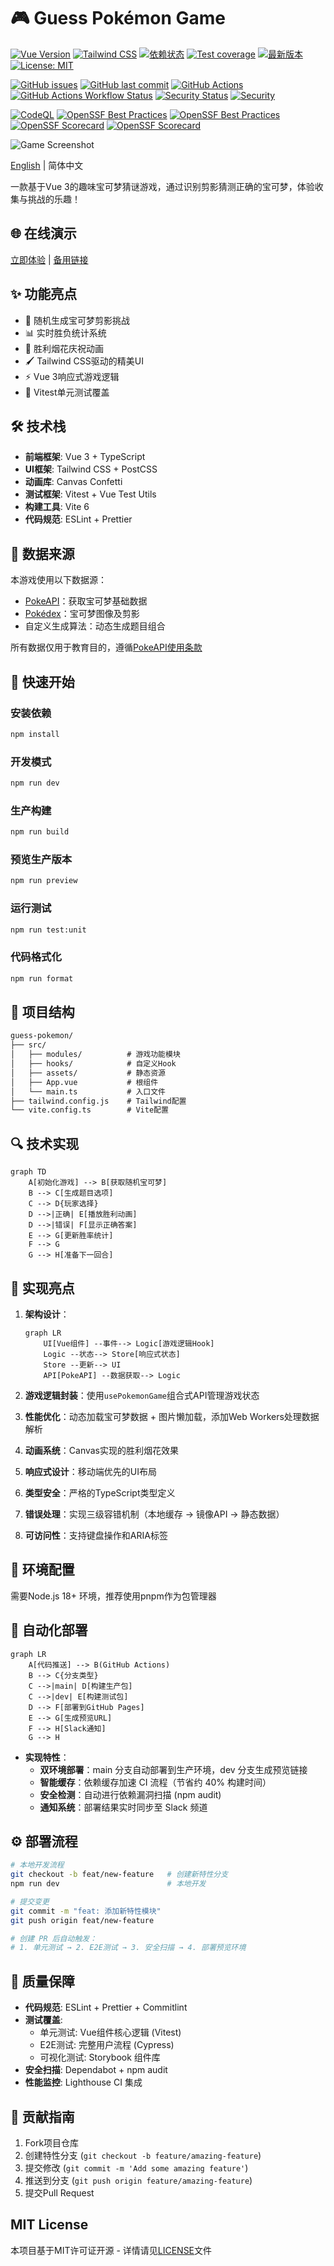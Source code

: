 # 🎮 Guess Pokémon Game

[![Vue Version](https://img.shields.io/badge/Vue-3.5.13-brightgreen?logo=vue.js&logoColor=4FC08D)](https://vuejs.org/) [![Tailwind CSS](https://img.shields.io/badge/Tailwind_CSS-3.4.17-blue?logo=tailwind-css&logoColor=white)](https://tailwindcss.com/) [![依赖状态](https://img.shields.io/badge/dependencies-checked-brightgreen)](https://github.com/Vogadero/guess-pokemon/network/dependencies) [![Test coverage](https://img.shields.io/badge/测试覆盖率-85%25-green?logo=jest)](https://vogadero.github.io/guess-pokemon/coverage) [![最新版本](https://img.shields.io/github/package-json/v/Vogadero/guess-pokemon/main)](https://github.com/Vogadero/guess-pokemon/blob/main/package.json) [![License: MIT](https://img.shields.io/badge/License-MIT-yellow.svg)](https://opensource.org/licenses/MIT) 

[![GitHub issues](https://img.shields.io/github/issues/Vogadero/guess-pokemon?logo=discogs)](https://github.com/Vogadero/guess-pokemon/issues) [![GitHub last commit](https://img.shields.io/github/last-commit/Vogadero/guess-pokemon?logo=git)](https://github.com/Vogadero/guess-pokemon/commits/main) [![GitHub Actions](https://img.shields.io/github/actions/workflow/status/Vogadero/guess-pokemon/ci.yml?label=CI%2FCD&logo=githubactions)](https://github.com/Vogadero/guess-pokemon/actions) [![GitHub Actions Workflow Status](https://img.shields.io/github/actions/workflow/status/Vogadero/guess-pokemon/ci.yml?logo=gitextensions)](https://github.com/Vogadero/guess-pokemon/actions/workflows/ci.yml) [![Security Status](https://snyk.io/test/github/Vogadero/guess-pokemon/badge.svg)](https://snyk.io/test/github/Vogadero/guess-pokemon) [![Security](https://img.shields.io/badge/Security-CodeQL%20%7C%20Snyk%20%7C%20Scorecard-blue?logo=securityscorecard)](SECURITY.md)

[![CodeQL](https://github.com/Vogadero/guess-pokemon/actions/workflows/codeql.yml/badge.svg)](https://github.com/Vogadero/guess-pokemon/actions/workflows/codeql.yml) [![OpenSSF Best Practices](https://bestpractices.coreinfrastructure.org/projects/10522/badge)](https://bestpractices.coreinfrastructure.org/projects/10522) [![OpenSSF Best Practices](https://img.shields.io/badge/OpenSSF_Best_Practices-Level_2-017CEE?logo=openssf)](https://github.com/ossf/best-practices) [![OpenSSF Scorecard](https://api.securityscorecards.dev/projects/github.com/Vogadero/guess-pokemon/badge)](https://securityscorecards.dev/viewer/?uri=github.com/Vogadero/guess-pokemon) [![OpenSSF Scorecard](https://img.shields.io/ossf-scorecard/github.com/Vogadero/guess-pokemon)](https://github.com/Vogadero/guess-pokemon/security/code-scanning)



![Game Screenshot](./docs/screenshot.gif) 

[English](./README.md) | 简体中文

一款基于Vue 3的趣味宝可梦猜谜游戏，通过识别剪影猜测正确的宝可梦，体验收集与挑战的乐趣！

## 🌐 在线演示
[立即体验](https://your-demo-url.com) | [备用链接](https://vogadero.github.io/guess-pokemon/)

## ✨ 功能亮点
- 🎯 随机生成宝可梦剪影挑战
- 📊 实时胜负统计系统
- 🎉 胜利烟花庆祝动画
- 🖌️ Tailwind CSS驱动的精美UI
- ⚡ Vue 3响应式游戏逻辑
- 🧪 Vitest单元测试覆盖

## 🛠️ 技术栈
- **前端框架**: Vue 3 + TypeScript
- **UI框架**: Tailwind CSS + PostCSS
- **动画库**: Canvas Confetti
- **测试框架**: Vitest + Vue Test Utils
- **构建工具**: Vite 6
- **代码规范**: ESLint + Prettier

## 📜 数据来源
本游戏使用以下数据源：
- [PokeAPI](https://pokeapi.co/)：获取宝可梦基础数据
- [Pokédex](https://www.pokemon.com/us/pokedex/)：宝可梦图像及剪影
- 自定义生成算法：动态生成题目组合

所有数据仅用于教育目的，遵循[PokeAPI使用条款](https://pokeapi.co/docs/v2#fairuse)

## 🚀 快速开始

### 安装依赖
```bash
npm install
```

### 开发模式

```bash
npm run dev
```

### 生产构建

```bash
npm run build
```

### 预览生产版本

```bash
npm run preview
```

### 运行测试

```bash
npm run test:unit
```

### 代码格式化

```bash
npm run format
```

## 📂 项目结构

```markdown
guess-pokemon/
├── src/
│   ├── modules/          # 游戏功能模块
│   ├── hooks/            # 自定义Hook
│   ├── assets/           # 静态资源
│   ├── App.vue           # 根组件
│   └── main.ts           # 入口文件
├── tailwind.config.js    # Tailwind配置
└── vite.config.ts        # Vite配置
```

## 🔍 技术实现

```mermaid
graph TD
    A[初始化游戏] --> B[获取随机宝可梦]
    B --> C[生成题目选项]
    C --> D{玩家选择}
    D -->|正确| E[播放胜利动画]
    D -->|错误| F[显示正确答案]
    E --> G[更新胜率统计]
    F --> G
    G --> H[准备下一回合]
```

## 🌟 实现亮点

1. **架构设计**：

   ```mermaid
   graph LR
       UI[Vue组件] --事件--> Logic[游戏逻辑Hook]
       Logic --状态--> Store[响应式状态]
       Store --更新--> UI
       API[PokeAPI] --数据获取--> Logic
   ```
2. **游戏逻辑封装**：使用`usePokemonGame`组合式API管理游戏状态
3. **性能优化**：动态加载宝可梦数据 + 图片懒加载，添加Web Workers处理数据解析
4. **动画系统**：Canvas实现的胜利烟花效果
5. **响应式设计**：移动端优先的UI布局
6. **类型安全**：严格的TypeScript类型定义
7. **错误处理**：实现三级容错机制（本地缓存 → 镜像API → 静态数据）
8. **可访问性**：支持键盘操作和ARIA标签

## 🔧 环境配置

需要Node.js 18+ 环境，推荐使用pnpm作为包管理器

## 🚀 自动化部署
```mermaid
graph LR
    A[代码推送] --> B(GitHub Actions)
    B --> C{分支类型}
    C -->|main| D[构建生产包]
    C -->|dev| E[构建测试包]
    D --> F[部署到GitHub Pages]
    E --> G[生成预览URL]
    F --> H[Slack通知]
    G --> H
```
- **实现特性**：
  - **双环境部署**：main 分支自动部署到生产环境，dev 分支生成预览链接
  - **智能缓存**：依赖缓存加速 CI 流程（节省约 40% 构建时间）
  - **安全检测**：自动进行依赖漏洞扫描 (npm audit)
  - **通知系统**：部署结果实时同步至 Slack 频道

## ⚙️ 部署流程

```bash
# 本地开发流程
git checkout -b feat/new-feature   # 创建新特性分支
npm run dev                        # 本地开发

# 提交变更
git commit -m "feat: 添加新特性模块"
git push origin feat/new-feature

# 创建 PR 后自动触发：
# 1. 单元测试 → 2. E2E测试 → 3. 安全扫描 → 4. 部署预览环境
```

## 🧮 质量保障

- **代码规范**: ESLint + Prettier + Commitlint
- **测试覆盖**: 
  - 单元测试: Vue组件核心逻辑 (Vitest)
  - E2E测试: 完整用户流程 (Cypress)
  - 可视化测试: Storybook 组件库
- **安全扫描**: Dependabot + npm audit
- **性能监控**: Lighthouse CI 集成

## 🤝 贡献指南

1. Fork项目仓库
2. 创建特性分支 (`git checkout -b feature/amazing-feature`)
3. 提交修改 (`git commit -m 'Add some amazing feature'`)
4. 推送到分支 (`git push origin feature/amazing-feature`)
5. 提交Pull Request

## MIT License

本项目基于MIT许可证开源 - 详情请见[LICENSE](vscode-webview://0khkdn2j8525463bq40sgktn2gqlie9imkvuhie6p6fkhsp7guor/LICENSE)文件
